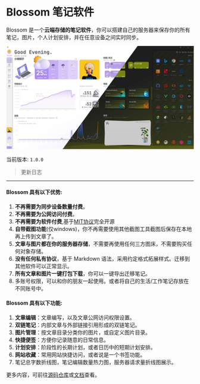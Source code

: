 # Blossom 笔记软件

Blossom 是一个**云端存储的笔记软件**，你可以搭建自己的服务器来保存你的所有笔记，图片，个人计划安排，并在任意设备之间实时同步。

![](./doc/imgs/home_ld.jpg "Blossom 首页")

当前版本: `1.0.0`

> 更新日志

---

#### Blossom 具有以下优势:

1. **不再需要为同步设备数量付费**。
2. **不再需要为公网访问付费**。
3. **不再需要为软件付费**,基于[MIT协议](https://choosealicense.com/licenses/mit/)完全开源
4. **自带截图功能**(仅windows)，你不再需要使用其他截图工具截图后保存在本地再上传到文章了。
5. **文章与图片都在你的服务器存储**，不需要再使用任何三方图床，不需要购买任何对象存储。
6. **没有任何私有协议**，基于 Markdown 语法，采用约定格式拓展样式。迁移到其他软件可以正常显示。
7. **所有文章和图片一键打包下载**，你可以一键导出迁移笔记。
8. 多账号权限，可以和你的朋友一起使用。或者将自己的生活/工作笔记存放在不同账号中。

#### Blossom 具有以下功能:
1. **文章编辑**：文章编写，以及文章公网访问权限设置。
2. **双链笔记**：内部文章与外部链接引用形成的双链笔记。
3. **图片管理**：按文章目录分类你的图片，或自定义图片目录。
4. **快捷便签**：方便你记录随意的日常信息。
5. **计划安排**：阶段性的长期计划，或者日历中的短期计划安排。
6. **网站收藏**：常用网站快捷访问，或者说是一个书签功能。
7. 笔记总字数折线图，笔记编辑数量热力图，服务器请求量折线图展示。

更多内容，可前往[源码仓库](https://github.com/blossom-editor/blossom)或[文档](https://www.wangyunf.com/blossomdoc)查看。
